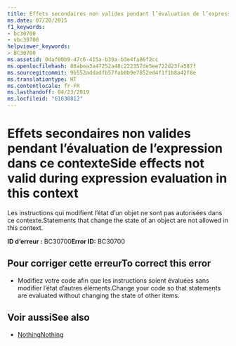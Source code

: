```yaml
---
title: Effets secondaires non valides pendant l’évaluation de l’expression dans ce contexte
ms.date: 07/20/2015
f1_keywords:
- bc30700
- vbc30700
helpviewer_keywords:
- BC30700
ms.assetid: 0daf00b9-47c6-415a-b39a-b3e4fa86f2cc
ms.openlocfilehash: 86abea3a47252a48c222357de5ee722d23fa587f
ms.sourcegitcommit: 9b552addadfb57fab0b9e7852ed4f1f1b8a42f8e
ms.translationtype: HT
ms.contentlocale: fr-FR
ms.lasthandoff: 04/23/2019
ms.locfileid: "61638812"
---
```

# <a name="side-effects-not-valid-during-expression-evaluation-in-this-context"></a><span data-ttu-id="7345f-102">Effets secondaires non valides pendant l’évaluation de l’expression dans ce contexte</span><span class="sxs-lookup"><span data-stu-id="7345f-102">Side effects not valid during expression evaluation in this context</span></span>
<span data-ttu-id="7345f-103">Les instructions qui modifient l’état d’un objet ne sont pas autorisées dans ce contexte.</span><span class="sxs-lookup"><span data-stu-id="7345f-103">Statements that change the state of an object are not allowed in this context.</span></span>  
  
 <span data-ttu-id="7345f-104">**ID d’erreur :** BC30700</span><span class="sxs-lookup"><span data-stu-id="7345f-104">**Error ID:** BC30700</span></span>  
  
## <a name="to-correct-this-error"></a><span data-ttu-id="7345f-105">Pour corriger cette erreur</span><span class="sxs-lookup"><span data-stu-id="7345f-105">To correct this error</span></span>  
  
- <span data-ttu-id="7345f-106">Modifiez votre code afin que les instructions soient évaluées sans modifier l’état d’autres éléments.</span><span class="sxs-lookup"><span data-stu-id="7345f-106">Change your code so that statements are evaluated without changing the state of other items.</span></span>  
  
## <a name="see-also"></a><span data-ttu-id="7345f-107">Voir aussi</span><span class="sxs-lookup"><span data-stu-id="7345f-107">See also</span></span>

- [<span data-ttu-id="7345f-108">Nothing</span><span class="sxs-lookup"><span data-stu-id="7345f-108">Nothing</span></span>](../../visual-basic/language-reference/nothing.md)
